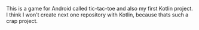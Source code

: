 This is a game for Android called tic-tac-toe and also my first Kotlin project. I think I won't create next one repository with Kotlin, because thats such a crap project.
